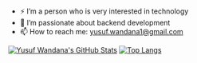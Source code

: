 - ⚡ I’m a person who is very interested in technology
- 🌱 I’m passionate about backend development
- 📫 How to reach me: yusuf.wandana1@gmail.com


[![Yusuf Wandana's GitHub Stats](https://github-readme-stats.vercel.app/api?username=yusufwandana&hide=issues&show_icons=true)](https://github.com/anuraghazra/github-readme-stats)
[![Top Langs](https://github-readme-stats.vercel.app/api/top-langs/?username=yusufwandana&layout=compact)](https://github.com/anuraghazra/github-readme-stats)
